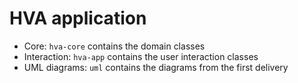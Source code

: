 # HVA application

* Core: `hva-core` contains the domain classes
* Interaction: `hva-app` contains the user interaction classes
* UML diagrams: `uml` contains the diagrams from the first delivery
